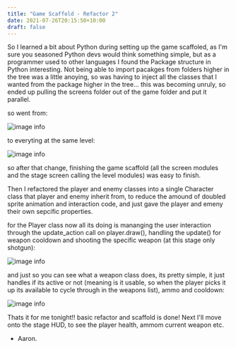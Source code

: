 ```yaml
---
title: "Game Scaffold - Refactor 2"
date: 2021-07-26T20:15:50+10:00
draft: false
---
```


So I learned a bit about Python during setting up the game scaffoled, as I'm sure you seasoned Python devs would think something simple, but as a programmer used to other languages I found the Package structure in Python interesting. Not being able to import pacakges from folders higher in the tree was a little anoying, so was having to inject all the classes that I wanted from the package higher in the tree... this was becoming unruly, so ended up pulling the screens folder out of the game folder and put it parallel.

so went from:

![image info](https://pygamesummerjam.devsintheshed.com/images/Screenshot_oldtree.png) 

to everyting at the same level:

![image info](https://pygamesummerjam.devsintheshed.com/images/Screenshot_newtree.png) 

so after that change, finishing the game scaffold (all the screen modules and the stage screen calling the level modules) was easy to finish.

Then I refactored the player and enemy classes into a single Character class that player and enemy inherit from, to reduce the amound of doubled sprite animation and interaction code, and just gave the player and emeny their own sepcific properties.

for the Player class now all its doing is mananging the user interaction through the update_action call on player.draw(), handling the update() for weapon cooldown and shooting the specific weapon (at this stage only shotgun):  

![image info](https://pygamesummerjam.devsintheshed.com/images/code_player.png)


and just so you can see what a weapon class does, its pretty simple, it just handles if its active or not (meaning is it usable, so when the player picks it up its available to cycle through in the weapons list), ammo and cooldown:

![image info](https://pygamesummerjam.devsintheshed.com/images/code_weapon.png)

Thats it for me tonight!! basic refactor and scaffold is done!
Next I'll move onto the stage HUD, to see the player health, ammom current weapon etc.

- Aaron.
